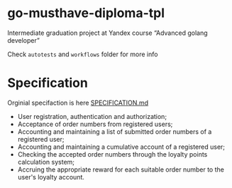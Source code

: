 # go-musthave-diploma-tpl

Intermediate graduation project at Yandex course “Advanced golang developer”

Check ``autotests`` and ``workflows`` folder for more info

# Specification 
Orginial specifaction is here [SPECIFICATION.md](SPECIFICATION.md)

- User registration, authentication and authorization;<br>
- Acceptance of order numbers from registered users;<br>
- Accounting and maintaining a list of submitted order numbers of a registered user;<br>
- Accounting and maintaining a cumulative account of a registered user;<br>
- Checking the accepted order numbers through the loyalty points calculation system;<br>
- Accruing the appropriate reward for each suitable order number to the user's loyalty account.
